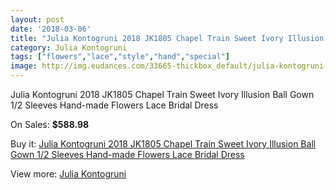 ```yaml
---
layout: post
date: '2018-03-06'
title: "Julia Kontogruni 2018 JK1805 Chapel Train Sweet Ivory Illusion Ball Gown 1/2 Sleeves Hand-made Flowers Lace Bridal Dress"
category: Julia Kontogruni
tags: ["flowers","lace","style","hand","special"]
image: http://img.eudances.com/33665-thickbox_default/julia-kontogruni-2018-jk1805-chapel-train-sweet-ivory-illusion-ball-gown-1-2-sleeves-hand-made-flowers-lace-bridal-dress.jpg
---
```

Julia Kontogruni 2018 JK1805 Chapel Train Sweet Ivory Illusion Ball Gown 1/2 Sleeves Hand-made Flowers Lace Bridal Dress

On Sales: **$588.98**
<a href="https://www.eudances.com/en/julia-kontogruni/10274-julia-kontogruni-2018-jk1805-chapel-train-sweet-ivory-illusion-ball-gown-1-2-sleeves-hand-made-flowers-lace-bridal-dress.html"><amp-img layout="responsive" width="600" height="600" src="//img.eudances.com/33665-thickbox_default/julia-kontogruni-2018-jk1805-chapel-train-sweet-ivory-illusion-ball-gown-1-2-sleeves-hand-made-flowers-lace-bridal-dress.jpg" alt="Julia Kontogruni 2018 JK1805 Chapel Train Sweet Ivory Illusion Ball Gown 1/2 Sleeves Hand-made Flowers Lace Bridal Dress 0" /></a>
<a href="https://www.eudances.com/en/julia-kontogruni/10274-julia-kontogruni-2018-jk1805-chapel-train-sweet-ivory-illusion-ball-gown-1-2-sleeves-hand-made-flowers-lace-bridal-dress.html"><amp-img layout="responsive" width="600" height="600" src="//img.eudances.com/33672-thickbox_default/julia-kontogruni-2018-jk1805-chapel-train-sweet-ivory-illusion-ball-gown-1-2-sleeves-hand-made-flowers-lace-bridal-dress.jpg" alt="Julia Kontogruni 2018 JK1805 Chapel Train Sweet Ivory Illusion Ball Gown 1/2 Sleeves Hand-made Flowers Lace Bridal Dress 1" /></a>
<a href="https://www.eudances.com/en/julia-kontogruni/10274-julia-kontogruni-2018-jk1805-chapel-train-sweet-ivory-illusion-ball-gown-1-2-sleeves-hand-made-flowers-lace-bridal-dress.html"><amp-img layout="responsive" width="600" height="600" src="//img.eudances.com/33671-thickbox_default/julia-kontogruni-2018-jk1805-chapel-train-sweet-ivory-illusion-ball-gown-1-2-sleeves-hand-made-flowers-lace-bridal-dress.jpg" alt="Julia Kontogruni 2018 JK1805 Chapel Train Sweet Ivory Illusion Ball Gown 1/2 Sleeves Hand-made Flowers Lace Bridal Dress 2" /></a>
<a href="https://www.eudances.com/en/julia-kontogruni/10274-julia-kontogruni-2018-jk1805-chapel-train-sweet-ivory-illusion-ball-gown-1-2-sleeves-hand-made-flowers-lace-bridal-dress.html"><amp-img layout="responsive" width="600" height="600" src="//img.eudances.com/33670-thickbox_default/julia-kontogruni-2018-jk1805-chapel-train-sweet-ivory-illusion-ball-gown-1-2-sleeves-hand-made-flowers-lace-bridal-dress.jpg" alt="Julia Kontogruni 2018 JK1805 Chapel Train Sweet Ivory Illusion Ball Gown 1/2 Sleeves Hand-made Flowers Lace Bridal Dress 3" /></a>
<a href="https://www.eudances.com/en/julia-kontogruni/10274-julia-kontogruni-2018-jk1805-chapel-train-sweet-ivory-illusion-ball-gown-1-2-sleeves-hand-made-flowers-lace-bridal-dress.html"><amp-img layout="responsive" width="600" height="600" src="//img.eudances.com/33669-thickbox_default/julia-kontogruni-2018-jk1805-chapel-train-sweet-ivory-illusion-ball-gown-1-2-sleeves-hand-made-flowers-lace-bridal-dress.jpg" alt="Julia Kontogruni 2018 JK1805 Chapel Train Sweet Ivory Illusion Ball Gown 1/2 Sleeves Hand-made Flowers Lace Bridal Dress 4" /></a>
<a href="https://www.eudances.com/en/julia-kontogruni/10274-julia-kontogruni-2018-jk1805-chapel-train-sweet-ivory-illusion-ball-gown-1-2-sleeves-hand-made-flowers-lace-bridal-dress.html"><amp-img layout="responsive" width="600" height="600" src="//img.eudances.com/33668-thickbox_default/julia-kontogruni-2018-jk1805-chapel-train-sweet-ivory-illusion-ball-gown-1-2-sleeves-hand-made-flowers-lace-bridal-dress.jpg" alt="Julia Kontogruni 2018 JK1805 Chapel Train Sweet Ivory Illusion Ball Gown 1/2 Sleeves Hand-made Flowers Lace Bridal Dress 5" /></a>
<a href="https://www.eudances.com/en/julia-kontogruni/10274-julia-kontogruni-2018-jk1805-chapel-train-sweet-ivory-illusion-ball-gown-1-2-sleeves-hand-made-flowers-lace-bridal-dress.html"><amp-img layout="responsive" width="600" height="600" src="//img.eudances.com/33667-thickbox_default/julia-kontogruni-2018-jk1805-chapel-train-sweet-ivory-illusion-ball-gown-1-2-sleeves-hand-made-flowers-lace-bridal-dress.jpg" alt="Julia Kontogruni 2018 JK1805 Chapel Train Sweet Ivory Illusion Ball Gown 1/2 Sleeves Hand-made Flowers Lace Bridal Dress 6" /></a>
<a href="https://www.eudances.com/en/julia-kontogruni/10274-julia-kontogruni-2018-jk1805-chapel-train-sweet-ivory-illusion-ball-gown-1-2-sleeves-hand-made-flowers-lace-bridal-dress.html"><amp-img layout="responsive" width="600" height="600" src="//img.eudances.com/33666-thickbox_default/julia-kontogruni-2018-jk1805-chapel-train-sweet-ivory-illusion-ball-gown-1-2-sleeves-hand-made-flowers-lace-bridal-dress.jpg" alt="Julia Kontogruni 2018 JK1805 Chapel Train Sweet Ivory Illusion Ball Gown 1/2 Sleeves Hand-made Flowers Lace Bridal Dress 7" /></a>

Buy it: [Julia Kontogruni 2018 JK1805 Chapel Train Sweet Ivory Illusion Ball Gown 1/2 Sleeves Hand-made Flowers Lace Bridal Dress](https://www.eudances.com/en/julia-kontogruni/10274-julia-kontogruni-2018-jk1805-chapel-train-sweet-ivory-illusion-ball-gown-1-2-sleeves-hand-made-flowers-lace-bridal-dress.html "Julia Kontogruni 2018 JK1805 Chapel Train Sweet Ivory Illusion Ball Gown 1/2 Sleeves Hand-made Flowers Lace Bridal Dress")

View more: [Julia Kontogruni](https://www.eudances.com/en/130-julia-kontogruni "Julia Kontogruni")